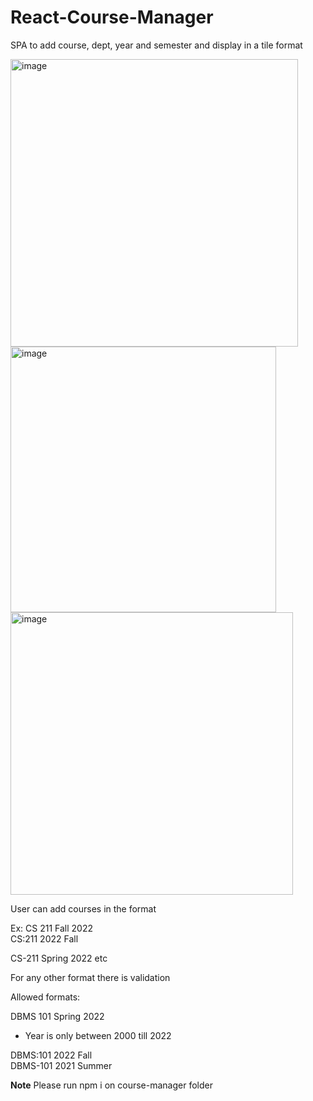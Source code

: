 # React-Course-Manager
SPA to add course, dept, year and semester and display in a tile format

<img width="460" alt="image" src="https://user-images.githubusercontent.com/1377429/184228372-f7c13f6e-7e0d-4edd-9afb-b967a13b2061.png">


<img width="425" alt="image" src="https://user-images.githubusercontent.com/1377429/184228470-b07215d6-6d0a-4f97-9647-c74b415916af.png">


<img width="452" alt="image" src="https://user-images.githubusercontent.com/1377429/184228625-ec54b51d-8882-4e92-9ac0-b0b4b038728a.png">

User can add courses in the format 

<course> <department> <Semester> <Year>
  
Ex: CS 211 Fall 2022 <br />
  CS:211 2022 Fall
  
  CS-211 Spring 2022 etc<br />
  
  For any other format there is validation 
  
  Allowed formats:
  
  DBMS 101 Spring 2022 
  * Year is only between 2000 till 2022 
  
  DBMS:101 2022 Fall<br />
  DBMS-101 2021 Summer<br />
  
 **Note**
 Please run npm i on course-manager folder
